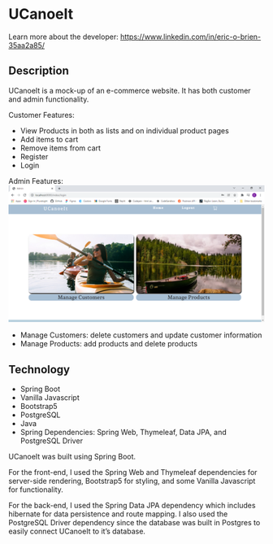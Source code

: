 # UCanoeIt
Learn more about the developer: https://www.linkedin.com/in/eric-o-brien-35aa2a85/

## Description
UCanoeIt is a mock-up of an e-commerce website.  It has both customer and admin functionality.

Customer Features:
- View Products in both as lists and on individual product pages
- Add items to cart
- Remove items from cart
- Register
- Login

Admin Features:
![Screenshot of admin homepage](/src/main/resources/static/images/AdminPage.png)
- Manage Customers: delete customers and update customer information
- Manage Products: add products and delete products

## Technology
- Spring Boot
- Vanilla Javascript
- Bootstrap5
- PostgreSQL
- Java
- Spring Dependencies: Spring Web, Thymeleaf, Data JPA, and PostgreSQL Driver

UCanoeIt was built using Spring Boot.

For the front-end, I used the Spring Web and Thymeleaf dependencies for server-side rendering, Bootstrap5 for styling, and some Vanilla Javascript for functionality.

For the back-end, I used the Spring Data JPA dependency which includes hibernate for data persistence and route mapping.  I also used the PostgreSQL Driver dependency since the database was built in Postgres to easily connect UCanoeIt to it’s database.
